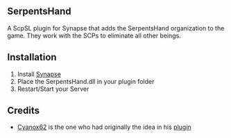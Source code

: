 ## SerpentsHand
A ScpSL plugin for Synapse that adds the SerpentsHand organization to the game. They work with the SCPs to eliminate all other beings.

## Installation
1. Install [Synapse](https://github.com/SynapseSL/Synapse/)
2. Place the SerpentsHand.dll in your plugin folder
3. Restart/Start your Server

## Credits
* [Cyanox62](https://github.com/Cyanox62) is the one who had originally the idea in his [plugin](https://github.com/Cyanox62/SerpentsHand)
